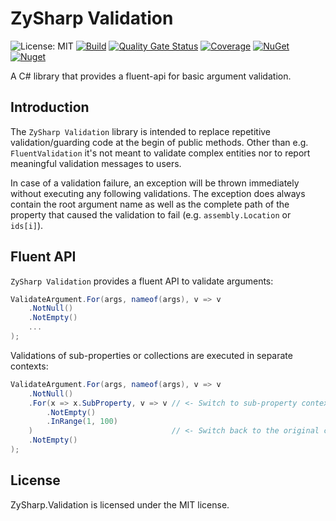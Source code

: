 # ZySharp Validation

![License: MIT](https://img.shields.io/badge/License-MIT-blue.svg)
[![Build](https://github.com/flobernd/zysharp-validation/actions/workflows/build.yml/badge.svg)](https://github.com/flobernd/zysharp-validation/actions)
[![Quality Gate Status](https://sonarcloud.io/api/project_badges/measure?project=flobernd_zysharp-validation&metric=alert_status)](https://sonarcloud.io/summary/new_code?id=flobernd_zysharp-validation)
[![Coverage](https://sonarcloud.io/api/project_badges/measure?project=flobernd_zysharp-validation&metric=coverage)](https://sonarcloud.io/summary/new_code?id=flobernd_zysharp-validation)
[![NuGet](https://img.shields.io/nuget/v/ZySharp.Validation.svg)](https://nuget.org/packages/ZySharp.Validation)
[![Nuget](https://img.shields.io/nuget/dt/ZySharp.Validation.svg)](https://nuget.org/packages/ZySharp.Validation)

A C# library that provides a fluent-api for basic argument validation.

## Introduction

The `ZySharp Validation` library is intended to replace repetitive validation/guarding code at the begin of public methods. Other than e.g. `FluentValidation` it's not meant to validate complex entities nor to report meaningful validation messages to users.

In case of a validation failure, an exception will be thrown immediately without executing any following validations. The exception does always contain the root argument name as well as the complete path of the property that caused the validation to fail (e.g. `assembly.Location` or `ids[i]`).

## Fluent API

`ZySharp Validation` provides a fluent API to validate arguments:

```csharp
ValidateArgument.For(args, nameof(args), v => v
    .NotNull()
    .NotEmpty()
    ...
);
```

Validations of sub-properties or collections are executed in separate contexts:

```csharp
ValidateArgument.For(args, nameof(args), v => v
    .NotNull()
    .For(x => x.SubProperty, v => v // <- Switch to sub-property context
        .NotEmpty()
        .InRange(1, 100)
    )                               // <- Switch back to the original context
    .NotEmpty()
);
```

## License

ZySharp.Validation is licensed under the MIT license.
